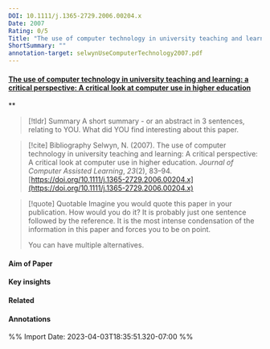 ```yaml
---
DOI: 10.1111/j.1365-2729.2006.00204.x
Date: 2007
Rating: 0/5
Title: "The use of computer technology in university teaching and learning: a critical perspective: A critical look at computer use in higher education"
ShortSummary: ""
annotation-target: selwynUseComputerTechnology2007.pdf
---
```



#### [The use of computer technology in university teaching and learning: a critical perspective: A critical look at computer use in higher education](selwynUseComputerTechnology2007.pdf)
**



> [!tldr] Summary
> A short summary - or an abstract in 3 sentences, relating to YOU. What did YOU find interesting about this paper. 

> [!cite] Bibliography
>Selwyn, N. (2007). The use of computer technology in university teaching and learning: A critical perspective: A critical look at computer use in higher education. _Journal of Computer Assisted Learning_, _23_(2), 83–94. [https://doi.org/10.1111/j.1365-2729.2006.00204.x](https://doi.org/10.1111/j.1365-2729.2006.00204.x)

> [!quote] Quotable
> Imagine you would quote this paper in your publication. How would you do it? It is probably just one sentence followed by the reference. It is the most intense condensation of the information in this paper and forces you to be on point. 
> 
> You can have multiple alternatives. 


#### Aim of Paper


#### Key insights 


#### Related

#### Annotations





%% Import Date: 2023-04-03T18:35:51.320-07:00 %%
